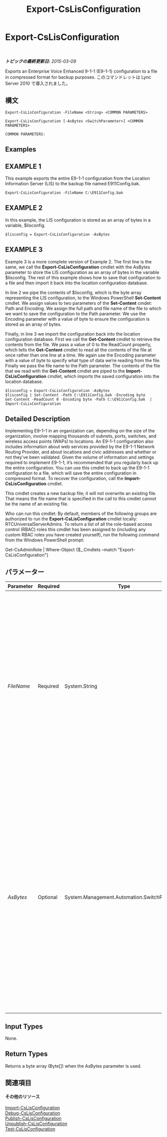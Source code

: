 ﻿---
title: Export-CsLisConfiguration
TOCTitle: Export-CsLisConfiguration
ms:assetid: 714bd67e-4cd6-4066-a065-59f7e079b6ad
ms:mtpsurl: https://technet.microsoft.com/ja-jp/library/Gg398539(v=OCS.15)
ms:contentKeyID: 48272435
ms.date: 05/19/2016
mtps_version: v=OCS.15
ms.translationtype: HT
---

# Export-CsLisConfiguration

 

_**トピックの最終更新日:** 2015-03-09_

Exports an Enterprise Voice Enhanced 9-1-1 (E9-1-1) configuration to a file in compressed format for backup purposes. このコマンドレットは Lync Server 2010 で導入されました。

## 構文

    Export-CsLisConfiguration -FileName <String> <COMMON PARAMETERS>

    Export-CsLisConfiguration [-AsBytes <SwitchParameter>] <COMMON PARAMETERS>

    COMMON PARAMETERS:

## Examples

## EXAMPLE 1

This example exports the entire E9-1-1 configuration from the Location Information Server (LIS) to the backup file named E911Config.bak.

    Export-CsLisConfiguration -FileName C:\E911Config.bak

## EXAMPLE 2

In this example, the LIS configuration is stored as an array of bytes in a variable, $lisconfig.

    $lisconfig = Export-CsLisConfiguration -AsBytes

## EXAMPLE 3

Example 3 is a more complete version of Example 2. The first line is the same, we call the **Export-CsLisConfiguration** cmdlet with the AsBytes parameter to store the LIS configuration as an array of bytes in the variable $lisconfig. The rest of this example shows how to save that configuration to a file and then import it back into the location configuration database.

In line 2 we pipe the contents of $lisconfig, which is the byte array representing the LIS configuration, to the Windows PowerShell **Set-Content** cmdlet. We assign values to two parameters of the **Set-Content** cmdet: Path and Encoding. We assign the full path and file name of the file to which we want to save the configuration to the Path parameter. We use the Encoding parameter with a value of byte to ensure the configuration is stored as an array of bytes.

Finally, in line 3 we import the configuration back into the location configuration database. First we call the **Get-Content** cmdlet to retrieve the contents from the file. We pass a value of 0 to the ReadCount property, which tells the **Get-Content** cmdlet to read all the contents of the file at once rather than one line at a time. We again use the Encoding parameter with a value of byte to specify what type of data we’re reading from the file. Finally we pass the file name to the Path parameter. The contents of the file that we read with the **Get-Content** cmdlet are piped to the **Import-CsLisConfiguration** cmdlet, which imports the saved configuration into the location database.

    $lisconfig = Export-CsLisConfiguration -AsBytes
    $lisconfig | Set-Content -Path C:\E911Config.bak -Encoding byte
    Get-Content -ReadCount 0 -Encoding byte -Path C:\E911Config.bak  | Import-CsLisConfiguration

## Detailed Description

Implementing E9-1-1 in an organization can, depending on the size of the organization, involve mapping thousands of subnets, ports, switches, and wireless access points (WAPs) to locations. An E9-1-1 configuration also includes information about web services provided by the E9-1-1 Network Routing Provider, and about locations and civic addresses and whether or not they’ve been validated. Given the volume of information and settings required to implement E9-1-1, it’s recommended that you regularly back up the entire configuration. You can use this cmdlet to back up the E9-1-1 configuration to a file, which will save the entire configuration in compressed format. To recover the configuration, call the **Import-CsLisConfiguration** cmdlet.

This cmdlet creates a new backup file; it will not overwrite an existing file. That means the file name that is specified in the call to this cmdlet cannot be the name of an existing file.

Who can run this cmdlet: By default, members of the following groups are authorized to run the **Export-CsLisConfiguration** cmdlet locally: RTCUniversalServerAdmins. To return a list of all the role-based access control (RBAC) roles this cmdlet has been assigned to (including any custom RBAC roles you have created yourself), run the following command from the Windows PowerShell prompt:

Get-CsAdminRole | Where-Object {$\_.Cmdlets –match "Export-CsLisConfiguration"}

## パラメーター


<table>
<colgroup>
<col style="width: 25%" />
<col style="width: 25%" />
<col style="width: 25%" />
<col style="width: 25%" />
</colgroup>
<thead>
<tr class="header">
<th>Parameter</th>
<th>Required</th>
<th>Type</th>
<th>Description</th>
</tr>
</thead>
<tbody>
<tr class="odd">
<td><p><em>FileName</em></p></td>
<td><p>Required</p></td>
<td><p>System.String</p></td>
<td><p>The path and file name of the file to which you want to save the configuration. This cannot be the name of an existing file.</p>
<p>If you supply a value to the AsBytes parameter, you cannot supply a value to the FileName parameter. If you’re accessing this cmdlet remotely, you must use AsBytes rather than FileName.</p></td>
</tr>
<tr class="even">
<td><p><em>AsBytes</em></p></td>
<td><p>Optional</p></td>
<td><p>System.Management.Automation.SwitchParameter</p></td>
<td><p>Returns the configuration as a byte array. The output of the command should be assigned to a variable for later import. (If you don’t assign the output to a variable, the byte array representing the configuration will scroll down your Lync Server 管理シェル window.) You cannot specify both the AsBytes parameter and the FileName parameter; you can use only one or the other for each call to this cmdlet.</p></td>
</tr>
</tbody>
</table>


## Input Types

None.

## Return Types

Returns a byte array (Byte\[\]) when the AsBytes parameter is used.

## 関連項目

#### その他のリソース

[Import-CsLisConfiguration](import-cslisconfiguration.md)  
[Debug-CsLisConfiguration](debug-cslisconfiguration.md)  
[Publish-CsLisConfiguration](publish-cslisconfiguration.md)  
[Unpublish-CsLisConfiguration](unpublish-cslisconfiguration.md)  
[Test-CsLisConfiguration](test-cslisconfiguration.md)

